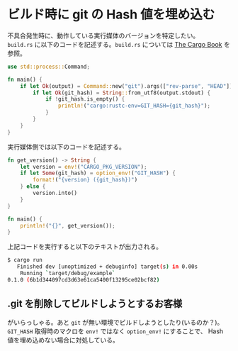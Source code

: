 # ビルド時に git の Hash 値を埋め込む

不具合発生時に、動作している実行媒体のバージョンを特定したい。  
`build.rs` に以下のコードを記述する。`build.rs` については [The Cargo Book](https://doc.rust-lang.org/cargo/reference/build-scripts.html) を参照。

```rs
use std::process::Command;

fn main() {
    if let Ok(output) = Command::new("git").args(["rev-parse", "HEAD"]).output() {
        if let Ok(git_hash) = String::from_utf8(output.stdout) {
            if !git_hash.is_empty() {
                println!("cargo:rustc-env=GIT_HASH={git_hash}");
            }
        }
    }
}
```

実行媒体側では以下のコードを記述する。

```rs
fn get_version() -> String {
    let version = env!("CARGO_PKG_VERSION");
    if let Some(git_hash) = option_env!("GIT_HASH") {
        format!("{version} ({git_hash})")
    } else {
        version.into()
    }
}

fn main() {
    println!("{}", get_version());
}
```

上記コードを実行すると以下のテキストが出力される。

```sh
$ cargo run
   Finished dev [unoptimized + debuginfo] target(s) in 0.00s
    Running `target/debug/example`
0.1.0 (6b1d344097cd3d63e61ca5400f13295ce02bcf82)
```

## .git を削除してビルドしようとするお客様
がいらっしゃる。あと `git` が無い環境でビルドしようとしたり(いるのか？)。  
`GIT_HASH` 取得時のマクロを `env!` ではなく `option_env!` にすることで、
Hash 値を埋め込めない場合に対処している。
